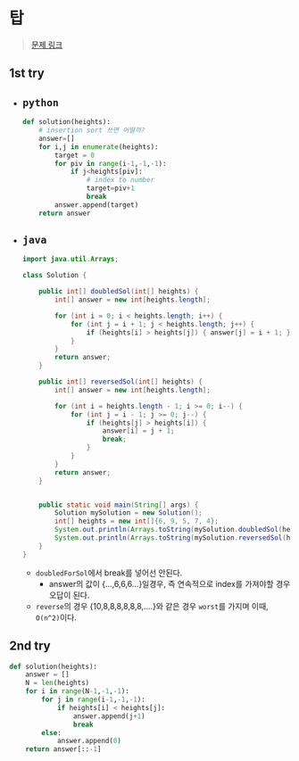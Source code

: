 # 탑
> [문제 링크](https://programmers.co.kr/learn/courses/30/lessons/42588)

## 1st try
- `python`
    - 
    ```python
    def solution(heights):
        # insertion sort 쓰면 어떨까?
        answer=[]
        for i,j in enumerate(heights):
            target = 0
            for piv in range(i-1,-1,-1):
                if j<heights[piv]:
                    # index to number
                    target=piv+1
                    break
            answer.append(target)
        return answer

    ```

- `java`
    - 
    ```java
    import java.util.Arrays;

    class Solution {

        public int[] doubledSol(int[] heights) {
            int[] answer = new int[heights.length];

            for (int i = 0; i < heights.length; i++) {
                for (int j = i + 1; j < heights.length; j++) {
                    if (heights[i] > heights[j]) { answer[j] = i + 1; }
                }
            }
            return answer;
        }

        public int[] reversedSol(int[] heights) {
            int[] answer = new int[heights.length];

            for (int i = heights.length - 1; i >= 0; i--) {
                for (int j = i - 1; j >= 0; j--) {
                    if (heights[j] > heights[i]) {
                        answer[i] = j + 1;
                        break;
                    }
                }
            }
            return answer;
        }


        public static void main(String[] args) {
            Solution mySolution = new Solution();
            int[] heights = new int[]{6, 9, 5, 7, 4};
            System.out.println(Arrays.toString(mySolution.doubledSol(heights)));
            System.out.println(Arrays.toString(mySolution.reversedSol(heights)));
        }
    }
    ```
    - `doubledForSol`에서 break를 넣어선 안된다. 
        - answer의 값이 {...,6,6,6...}일경우, 즉 연속적으로 index를 가져야할 경우 오답이 된다.
    - `reverse`의 경우 {10,8,8,8,8,8,8,....}와 같은 경우 `worst`를 가지며 이때, `O(n^2)`이다.
    

## 2nd try
```python
def solution(heights):
    answer = []
    N = len(heights)
    for i in range(N-1,-1,-1):
        for j in range(i-1,-1,-1):
            if heights[i] < heights[j]:
                answer.append(j+1)
                break
        else:
            answer.append(0)
    return answer[::-1]
```